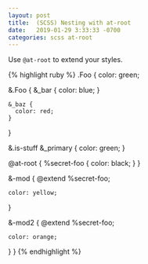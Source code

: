 ```yaml
---
layout: post
title:  (SCSS) Nesting with at-root
date:   2019-01-29 3:33:33 -0700
categories: scss at-root
---
```


Use `@at-root` to extend your styles.

{% highlight ruby %}
.Foo {
  color: green;

  &.Foo {
    &_bar {
      color: blue;
    }

    &_baz {
      color: red;
    }
  }

  &.is-stuff &_primary {
    color: green;
  }

  @at-root {
    %secret-foo {
      color: black;
    }
  }

  &-mod {
    @extend %secret-foo;

    color: yellow;
  }

  &-mod2 {
    @extend %secret-foo;

    color: orange;
  }
}
{% endhighlight %}
